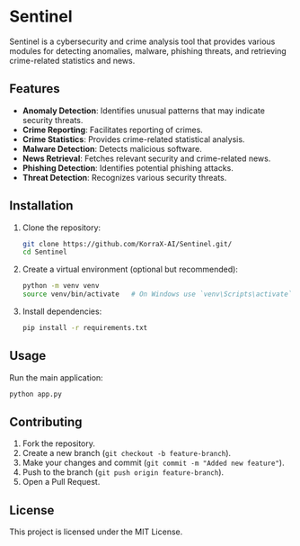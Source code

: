 # Sentinel

Sentinel is a cybersecurity and crime analysis tool that provides various modules for detecting anomalies, malware, phishing threats, and retrieving crime-related statistics and news.

## Features

- **Anomaly Detection**: Identifies unusual patterns that may indicate security threats.
- **Crime Reporting**: Facilitates reporting of crimes.
- **Crime Statistics**: Provides crime-related statistical analysis.
- **Malware Detection**: Detects malicious software.
- **News Retrieval**: Fetches relevant security and crime-related news.
- **Phishing Detection**: Identifies potential phishing attacks.
- **Threat Detection**: Recognizes various security threats.

## Installation

1. Clone the repository:
   ```sh
   git clone https://github.com/KorraX-AI/Sentinel.git/
   cd Sentinel
   ```

2. Create a virtual environment (optional but recommended):
   ```sh
   python -m venv venv
   source venv/bin/activate   # On Windows use `venv\Scripts\activate`
   ```

3. Install dependencies:
   ```sh
   pip install -r requirements.txt
   ```

## Usage

Run the main application:
```sh
python app.py
```


## Contributing

1. Fork the repository.
2. Create a new branch (`git checkout -b feature-branch`).
3. Make your changes and commit (`git commit -m "Added new feature"`).
4. Push to the branch (`git push origin feature-branch`).
5. Open a Pull Request.

## License

This project is licensed under the MIT License.

